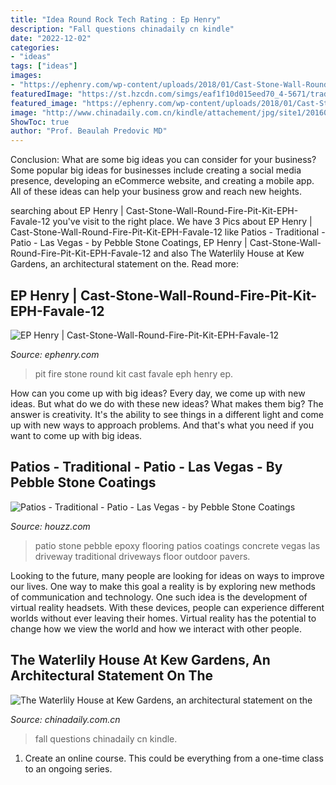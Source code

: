 ```yaml
---
title: "Idea Round Rock Tech Rating : Ep Henry"
description: "Fall questions chinadaily cn kindle"
date: "2022-12-02"
categories:
- "ideas"
tags: ["ideas"]
images:
- "https://ephenry.com/wp-content/uploads/2018/01/Cast-Stone-Wall-Round-Fire-Pit-Kit-EPH-Favale-12_CSWadironFirePit_R.jpg"
featuredImage: "https://st.hzcdn.com/simgs/eaf1f10d015eed70_4-5671/traditional-patio.jpg"
featured_image: "https://ephenry.com/wp-content/uploads/2018/01/Cast-Stone-Wall-Round-Fire-Pit-Kit-EPH-Favale-12_CSWadironFirePit_R.jpg"
image: "http://www.chinadaily.com.cn/kindle/attachement/jpg/site1/20160806/b083fe955fd8190fc13525.jpg"
ShowToc: true
author: "Prof. Beaulah Predovic MD"
---
```



Conclusion: What are some big ideas you can consider for your business?
Some popular big ideas for businesses include creating a social media presence, developing an eCommerce website, and creating a mobile app. All of these ideas can help your business grow and reach new heights.

	

		
searching about EP Henry | Cast-Stone-Wall-Round-Fire-Pit-Kit-EPH-Favale-12 you've visit to the right place. We have 3 Pics about EP Henry | Cast-Stone-Wall-Round-Fire-Pit-Kit-EPH-Favale-12 like Patios - Traditional - Patio - Las Vegas - by Pebble Stone Coatings, EP Henry | Cast-Stone-Wall-Round-Fire-Pit-Kit-EPH-Favale-12 and also The Waterlily House at Kew Gardens, an architectural statement on the. Read more:
		
    
## EP Henry | Cast-Stone-Wall-Round-Fire-Pit-Kit-EPH-Favale-12

<img loading=lazy src="https://ephenry.com/wp-content/uploads/2018/01/Cast-Stone-Wall-Round-Fire-Pit-Kit-EPH-Favale-12_CSWadironFirePit_R.jpg" onerror="this.onerror=null;this.src='https://tse3.mm.bing.net/th?id=OIP.PRAB73ZRITrTR5eAXTHVtQHaC5&amp;pid=15.1';" alt="EP Henry | Cast-Stone-Wall-Round-Fire-Pit-Kit-EPH-Favale-12">

_Source: ephenry.com_

>pit fire stone round kit cast favale eph henry ep. 

	

How can you come up with big ideas?
Every day, we come up with new ideas. But what do we do with these new ideas? What makes them big? The answer is creativity. It's the ability to see things in a different light and come up with new ways to approach problems. And that's what you need if you want to come up with big ideas.

    
## Patios - Traditional - Patio - Las Vegas - By Pebble Stone Coatings

<img loading=lazy src="https://st.hzcdn.com/simgs/eaf1f10d015eed70_4-5671/traditional-patio.jpg" onerror="this.onerror=null;this.src='https://tse3.mm.bing.net/th?id=OIP.JjX9f9Bx09OWEkgpwqcwtgHaFj&amp;pid=15.1';" alt="Patios - Traditional - Patio - Las Vegas - by Pebble Stone Coatings">

_Source: houzz.com_

>patio stone pebble epoxy flooring patios coatings concrete vegas las driveway traditional driveways floor outdoor pavers. 

	

Looking to the future, many people are looking for ideas on ways to improve our lives. One way to make this goal a reality is by exploring new methods of communication and technology. One such idea is the development of virtual reality headsets. With these devices, people can experience different worlds without ever leaving their homes. Virtual reality has the potential to change how we view the world and how we interact with other people.

    
## The Waterlily House At Kew Gardens, An Architectural Statement On The

<img loading=lazy src="http://www.chinadaily.com.cn/kindle/attachement/jpg/site1/20160806/b083fe955fd8190fc13525.jpg" onerror="this.onerror=null;this.src='https://tse4.mm.bing.net/th?id=OIP.NHOk-H5uJ3nrTRdlMToLmwHaE_&amp;pid=15.1';" alt="The Waterlily House at Kew Gardens, an architectural statement on the">

_Source: chinadaily.com.cn_

>fall questions chinadaily cn kindle. 

	

1. Create an online course. This could be everything from a one-time class to an ongoing series.

